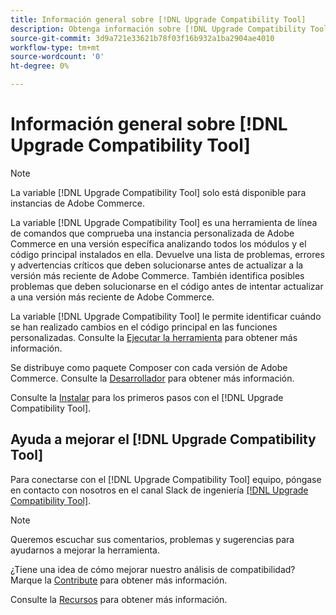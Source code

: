 ```yaml
---
title: Información general sobre [!DNL Upgrade Compatibility Tool]
description: Obtenga información sobre [!DNL Upgrade Compatibility Tool] y cómo puede ayudarle con su proyecto de Adobe Commerce.
source-git-commit: 3d9a721e33621b78f03f16b932a1ba2904ae4010
workflow-type: tm+mt
source-wordcount: '0'
ht-degree: 0%

---
```



# Información general sobre [!DNL Upgrade Compatibility Tool]

>[!NOTE]
>
>La variable [!DNL Upgrade Compatibility Tool] solo está disponible para instancias de Adobe Commerce.

La variable [!DNL Upgrade Compatibility Tool] es una herramienta de línea de comandos que comprueba una instancia personalizada de Adobe Commerce en una versión específica analizando todos los módulos y el código principal instalados en ella. Devuelve una lista de problemas, errores y advertencias críticos que deben solucionarse antes de actualizar a la versión más reciente de Adobe Commerce. También identifica posibles problemas que deben solucionarse en el código antes de intentar actualizar a una versión más reciente de Adobe Commerce.

La variable [!DNL Upgrade Compatibility Tool] le permite identificar cuándo se han realizado cambios en el código principal en las funciones personalizadas. Consulte la [Ejecutar la herramienta](../upgrade-compatibility-tool/run.md) para obtener más información.

Se distribuye como paquete Composer con cada versión de Adobe Commerce. Consulte la [Desarrollador](../upgrade-compatibility-tool/developer.md) para obtener más información.

Consulte la [Instalar](../upgrade-compatibility-tool/install.md) para los primeros pasos con el [!DNL Upgrade Compatibility Tool].

## Ayuda a mejorar el [!DNL Upgrade Compatibility Tool]

Para conectarse con el [!DNL Upgrade Compatibility Tool] equipo, póngase en contacto con nosotros en el canal Slack de ingeniería [[!DNL Upgrade Compatibility Tool]](https://magentocommeng.slack.com/archives/C019Y143U9F).

>[!NOTE]
>
>Queremos escuchar sus comentarios, problemas y sugerencias para ayudarnos a mejorar la herramienta.

¿Tiene una idea de cómo mejorar nuestro análisis de compatibilidad? Marque la [Contribute](https://devdocs.magento.com/guides/v2.4/coding-standards/contributing.html) para obtener más información.

Consulte la [Recursos](https://devdocs.magento.com/community/resources/resources.html) para obtener más información.
